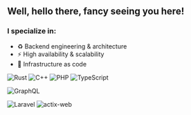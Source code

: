 ## Well, hello there, fancy seeing you here!

### I specialize in:

- ♻️ Backend engineering & architecture
- ⚡️ High availability & scalability
- 🔧 Infrastructure as code

<p>
  <img alt="Rust" src="https://img.shields.io/badge/Rust-000000?style=flat-square&logo=rust&logoColor=white" />
  <img alt="C++" src="https://img.shields.io/badge/-C++-blue?style=flat-square&logo=cplusplus&logoColor=white" />
  <img alt="PHP" src="https://img.shields.io/badge/PHP-blue?style=flat-square&logo=php&logoColor=white" />
  <img alt="TypeScript" src="https://img.shields.io/badge/TypeScript-yellow?style=flat-square&logo=TypeScript&logoColor=black" />
</p>
<p>
  <img alt="GraphQL" src="https://img.shields.io/badge/-GraphQL-E10098?style=flat-square&logo=graphql&logoColor=white" />
</p>
<p>
  <img alt="Laravel" src="https://img.shields.io/badge/-Laravel-grey?style=flat-square&logo=laravel&logoColor=white" />
  <img alt="actix-web" src="https://img.shields.io/badge/-actix-web-grey?style=flat-square&logo=actix-web&logoColor=white" />
</p>
<!--
**timuchen/timuchen** is a ✨ _special_ ✨ repository because its `README.md` (this file) appears on your GitHub profile.

  <img alt="Go" src="https://img.shields.io/badge/Go-00ADD8?style=for-the-badge&logo=go&logoColor=white" />
  <img alt="TypeScript" src="https://img.shields.io/badge/TypeScript-007ACC?style=for-the-badge&logo=typescript&logoColor=white" />
  <img alt="React" src="https://img.shields.io/badge/React-20232A?style=for-the-badge&logo=react&logoColor=61DAFB" />
  
Here are some ideas to get you started:

- 🔭 I’m currently working on ...
- 🌱 I’m currently learning ...
- 👯 I’m looking to collaborate on ...
- 🤔 I’m looking for help with ...
- 💬 Ask me about ...
- 📫 How to reach me: ...
- 😄 Pronouns: ...
- ⚡ Fun fact: ...
-->
